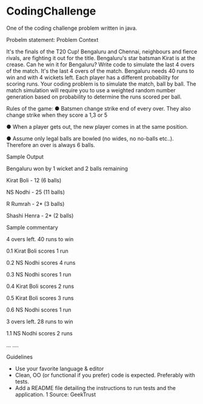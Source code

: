 # CodingChallenge
One of the coding challenge problem written in java.

Probelm statement:
Problem Context

It's the finals of the T20 Cup! Bengaluru and Chennai, neighbours and fierce rivals, are
fighting it out for the title. Bengaluru's star batsman Kirat is at the crease. Can he win it for
Bengaluru? Write code to simulate the last 4 overs of the match.
It's the last 4 overs of the match. Bengaluru needs 40 runs to win and with 4 wickets left. Each
player has a different probability for scoring runs. Your coding problem is to simulate the match,
ball by ball. The match simulation will require you to use a weighted random number generation
based on probability to determine the runs scored per ball.

Rules of the game:
● Batsmen change strike end of every over. They also change strike when they score a
1,3 or 5

● When a player gets out, the new player comes in at the same position.

● Assume only legal balls are bowled (no wides, no no-balls etc..). Therefore an over is
always 6 balls.

Sample Output

Bengaluru won by 1 wicket and 2 balls remaining

Kirat Boli - 12 (6 balls)

NS Nodhi - 25 (11 balls)

R Rumrah - 2* (3 balls)

Shashi Henra - 2* (2 balls)

Sample commentary

4 overs left. 40 runs to win

0.1 Kirat Boli scores 1 run

0.2 NS Nodhi scores 4 runs

0.3 NS Nodhi scores 1 run

0.4 Kirat Boli scores 2 runs

0.5 Kirat Boli scores 3 runs

0.6 NS Nodhi scores 1 run

3 overs left. 28 runs to win

1.1 NS Nodhi scores 2 runs

…
....

Guidelines

- Use your favorite language & editor
- Clean, OO (or functional if you prefer) code is expected. Preferably with tests.
- Add a README file detailing the instructions to run tests and the application.
1 Source: GeekTrust
